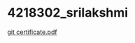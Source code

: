 # 4218302_srilakshmi



[git certificate.pdf](https://github.com/user-attachments/files/21445495/git.certificate.pdf)
